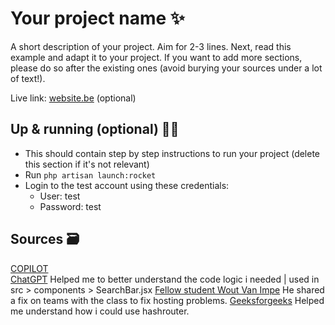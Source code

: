 # Your project name ✨

A short description of your project. Aim for 2-3 lines.
Next, read this example and adapt it to your project.
If you want to add more sections, please do so after the existing ones (avoid burying your sources under a lot of text!).

Live link: [website.be](website.be) (optional)

## Up & running (optional) 🏃‍➡️

- This should contain step by step instructions to run your project (delete this section if it's not relevant)
- Run `php artisan launch:rocket`
- Login to the test account using these credentials:
  - User: test
  - Password: test

## Sources 🗃️

[COPILOT](https://github.com/features/copilot)</br>
[ChatGPT](https://chatgpt.com/share/682a1119-b828-800e-9533-ca6139d7db06) Helped me to better understand the code logic i needed | used in src > components > SearchBar.jsx
[Fellow student Wout Van Impe](https://chatgpt.com/share/682b3eeb-8054-8003-ab2b-8ca273860191) He shared a fix on teams with the class to fix hosting problems.
[Geeksforgeeks](https://www.geeksforgeeks.org/hashrouter-in-react-router/) Helped me understand how i could use hashrouter.